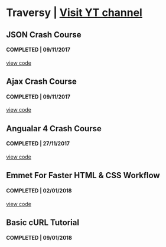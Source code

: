 # Traversy | [Visit YT channel](https://www.youtube.com/channel/UC29ju8bIPH5as8OGnQzwJyA "Visit Traversy Media YouTube channel")

## JSON Crash Course
#### COMPLETED | 09/11/2017
[view code](/Traversy/json-crash-course "view code")

## Ajax Crash Course
#### COMPLETED | 09/11/2017
[view code](/Traversy/ajax-crash-course "view code")

## Angualar 4 Crash Course
#### COMPLETED | 27/11/2017
[view code](/Traversy/angular-4-crash-course "view code")

## Emmet For Faster HTML & CSS Workflow
#### COMPLETED | 02/01/2018
[view code](/Traversy/emmet-for-faster-workflow "view code")

## Basic cURL Tutorial
#### COMPLETED | 09/01/2018